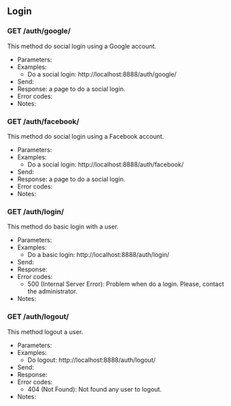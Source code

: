 ## Login


### GET /auth/google/

This method do social login using a Google account.
- Parameters:
- Examples:
     - Do a social login: http://localhost:8888/auth/google/
- Send:
- Response: a page to do a social login.
- Error codes:
- Notes:


### GET /auth/facebook/

This method do social login using a Facebook account.
- Parameters:
- Examples:
     - Do a social login: http://localhost:8888/auth/facebook/
- Send:
- Response: a page to do a social login.
- Error codes:
- Notes:


### GET /auth/login/

This method do basic login with a user.
- Parameters:
- Examples:
     - Do a basic login: http://localhost:8888/auth/login/
- Send:
- Response:
- Error codes:
    - 500 (Internal Server Error): Problem when do a login. Please, contact the administrator.
- Notes:


### GET /auth/logout/

This method logout a user.
- Parameters:
- Examples:
     - Do logout: http://localhost:8888/auth/logout/
- Send:
- Response:
- Error codes:
    - 404 (Not Found): Not found any user to logout.
- Notes:
